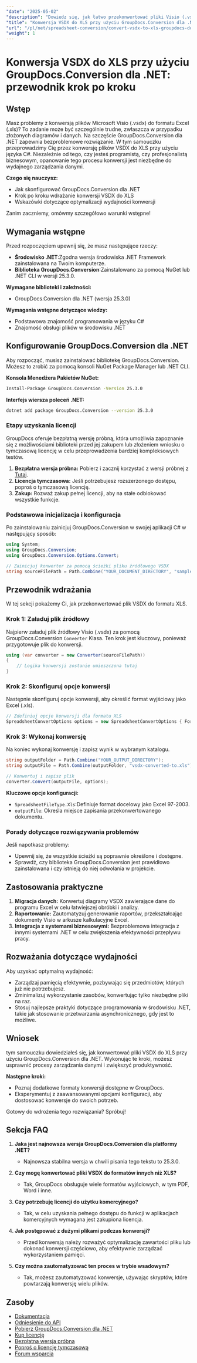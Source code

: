 ```yaml
---
"date": "2025-05-02"
"description": "Dowiedz się, jak łatwo przekonwertować pliki Visio (.vsdx) do formatu Excel (.xls) przy użyciu GroupDocs.Conversion dla .NET dzięki temu szczegółowemu samouczkowi w języku C#."
"title": "Konwersja VSDX do XLS przy użyciu GroupDocs.Conversion dla .NET&#58; Przewodnik krok po kroku"
"url": "/pl/net/spreadsheet-conversion/convert-vsdx-to-xls-groupdocs-dotnet-csharp/"
"weight": 1
---
```


# Konwersja VSDX do XLS przy użyciu GroupDocs.Conversion dla .NET: przewodnik krok po kroku

## Wstęp

Masz problemy z konwersją plików Microsoft Visio (.vsdx) do formatu Excel (.xls)? To zadanie może być szczególnie trudne, zwłaszcza w przypadku złożonych diagramów i danych. Na szczęście GroupDocs.Conversion dla .NET zapewnia bezproblemowe rozwiązanie. W tym samouczku przeprowadzimy Cię przez konwersję plików VSDX do XLS przy użyciu języka C#. Niezależnie od tego, czy jesteś programistą, czy profesjonalistą biznesowym, opanowanie tego procesu konwersji jest niezbędne do wydajnego zarządzania danymi.

**Czego się nauczysz:**
- Jak skonfigurować GroupDocs.Conversion dla .NET
- Krok po kroku wdrażanie konwersji VSDX do XLS
- Wskazówki dotyczące optymalizacji wydajności konwersji

Zanim zaczniemy, omówmy szczegółowo warunki wstępne!

## Wymagania wstępne

Przed rozpoczęciem upewnij się, że masz następujące rzeczy:
- **Środowisko .NET**:Zgodna wersja środowiska .NET Framework zainstalowana na Twoim komputerze.
- **Biblioteka GroupDocs.Conversion**:Zainstalowano za pomocą NuGet lub .NET CLI w wersji 25.3.0.

**Wymagane biblioteki i zależności:**
- GroupDocs.Conversion dla .NET (wersja 25.3.0)

**Wymagania wstępne dotyczące wiedzy:**
- Podstawowa znajomość programowania w języku C#
- Znajomość obsługi plików w środowisku .NET

## Konfigurowanie GroupDocs.Conversion dla .NET

Aby rozpocząć, musisz zainstalować bibliotekę GroupDocs.Conversion. Możesz to zrobić za pomocą konsoli NuGet Package Manager lub .NET CLI.

**Konsola Menedżera Pakietów NuGet:**

```bash
Install-Package GroupDocs.Conversion -Version 25.3.0
```

**Interfejs wiersza poleceń .NET:**

```bash
dotnet add package GroupDocs.Conversion --version 25.3.0
```

### Etapy uzyskania licencji

GroupDocs oferuje bezpłatną wersję próbną, która umożliwia zapoznanie się z możliwościami biblioteki przed jej zakupem lub złożeniem wniosku o tymczasową licencję w celu przeprowadzenia bardziej kompleksowych testów.

1. **Bezpłatna wersja próbna:** Pobierz i zacznij korzystać z wersji próbnej z [Tutaj](https://releases.groupdocs.com/conversion/net/).
2. **Licencja tymczasowa:** Jeśli potrzebujesz rozszerzonego dostępu, poproś o tymczasową licencję.
3. **Zakup:** Rozważ zakup pełnej licencji, aby na stałe odblokować wszystkie funkcje.

### Podstawowa inicjalizacja i konfiguracja

Po zainstalowaniu zainicjuj GroupDocs.Conversion w swojej aplikacji C# w następujący sposób:

```csharp
using System;
using GroupDocs.Conversion;
using GroupDocs.Conversion.Options.Convert;

// Zainicjuj konwerter za pomocą ścieżki pliku źródłowego VSDX
string sourceFilePath = Path.Combine("YOUR_DOCUMENT_DIRECTORY", "sample.vsdx");
```

## Przewodnik wdrażania

W tej sekcji pokażemy Ci, jak przekonwertować plik VSDX do formatu XLS.

### Krok 1: Załaduj plik źródłowy

Najpierw załaduj plik źródłowy Visio (.vsdx) za pomocą GroupDocs.Conversion `Converter` Klasa. Ten krok jest kluczowy, ponieważ przygotowuje plik do konwersji.

```csharp
using (var converter = new Converter(sourceFilePath))
{
    // Logika konwersji zostanie umieszczona tutaj
}
```

### Krok 2: Skonfiguruj opcje konwersji

Następnie skonfiguruj opcje konwersji, aby określić format wyjściowy jako Excel (.xls).

```csharp
// Zdefiniuj opcje konwersji dla formatu XLS
SpreadsheetConvertOptions options = new SpreadsheetConvertOptions { Format = SpreadsheetFileType.Xls };
```

### Krok 3: Wykonaj konwersję

Na koniec wykonaj konwersję i zapisz wynik w wybranym katalogu.

```csharp
string outputFolder = Path.Combine("YOUR_OUTPUT_DIRECTORY");
string outputFile = Path.Combine(outputFolder, "vsdx-converted-to.xls");

// Konwertuj i zapisz plik
converter.Convert(outputFile, options);
```

**Kluczowe opcje konfiguracji:**
- `SpreadsheetFileType.Xls`:Definiuje format docelowy jako Excel 97-2003.
- `outputFile`: Określa miejsce zapisania przekonwertowanego dokumentu.

### Porady dotyczące rozwiązywania problemów

Jeśli napotkasz problemy:
- Upewnij się, że wszystkie ścieżki są poprawnie określone i dostępne.
- Sprawdź, czy biblioteka GroupDocs.Conversion jest prawidłowo zainstalowana i czy istnieją do niej odwołania w projekcie.

## Zastosowania praktyczne

1. **Migracja danych:** Konwertuj diagramy VSDX zawierające dane do programu Excel w celu łatwiejszej obróbki i analizy.
2. **Raportowanie:** Zautomatyzuj generowanie raportów, przekształcając dokumenty Visio w arkusze kalkulacyjne Excel.
3. **Integracja z systemami biznesowymi:** Bezproblemowa integracja z innymi systemami .NET w celu zwiększenia efektywności przepływu pracy.

## Rozważania dotyczące wydajności

Aby uzyskać optymalną wydajność:
- Zarządzaj pamięcią efektywnie, pozbywając się przedmiotów, których już nie potrzebujesz.
- Zminimalizuj wykorzystanie zasobów, konwertując tylko niezbędne pliki na raz.
- Stosuj najlepsze praktyki dotyczące programowania w środowisku .NET, takie jak stosowanie przetwarzania asynchronicznego, gdy jest to możliwe.

## Wniosek

tym samouczku dowiedziałeś się, jak konwertować pliki VSDX do XLS przy użyciu GroupDocs.Conversion dla .NET. Wykonując te kroki, możesz usprawnić procesy zarządzania danymi i zwiększyć produktywność. 

**Następne kroki:**
- Poznaj dodatkowe formaty konwersji dostępne w GroupDocs.
- Eksperymentuj z zaawansowanymi opcjami konfiguracji, aby dostosować konwersje do swoich potrzeb.

Gotowy do wdrożenia tego rozwiązania? Spróbuj!

## Sekcja FAQ

1. **Jaka jest najnowsza wersja GroupDocs.Conversion dla platformy .NET?**
   - Najnowsza stabilna wersja w chwili pisania tego tekstu to 25.3.0.

2. **Czy mogę konwertować pliki VSDX do formatów innych niż XLS?**
   - Tak, GroupDocs obsługuje wiele formatów wyjściowych, w tym PDF, Word i inne.

3. **Czy potrzebuję licencji do użytku komercyjnego?**
   - Tak, w celu uzyskania pełnego dostępu do funkcji w aplikacjach komercyjnych wymagana jest zakupiona licencja.

4. **Jak postępować z dużymi plikami podczas konwersji?**
   - Przed konwersją należy rozważyć optymalizację zawartości pliku lub dokonać konwersji częściowo, aby efektywnie zarządzać wykorzystaniem pamięci.

5. **Czy można zautomatyzować ten proces w trybie wsadowym?**
   - Tak, możesz zautomatyzować konwersje, używając skryptów, które powtarzają konwersję wielu plików.

## Zasoby

- [Dokumentacja](https://docs.groupdocs.com/conversion/net/)
- [Odniesienie do API](https://reference.groupdocs.com/conversion/net/)
- [Pobierz GroupDocs.Conversion dla .NET](https://releases.groupdocs.com/conversion/net/)
- [Kup licencję](https://purchase.groupdocs.com/buy)
- [Bezpłatna wersja próbna](https://releases.groupdocs.com/conversion/net/)
- [Poproś o licencję tymczasową](https://purchase.groupdocs.com/temporary-license/)
- [Forum wsparcia](https://forum.groupdocs.com/c/conversion/10)